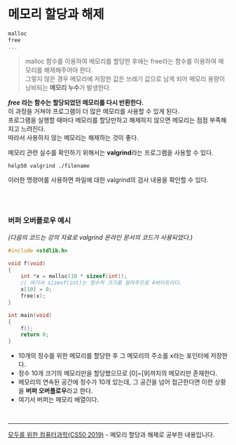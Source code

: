 # 메모리 할당과 해제

```c
malloc
free
...
```

> malloc 함수를 이용하여 메모리를 할당한 후에는 free라는 함수를 이용하여 메모리를 해제해주어야 한다.<br>그렇지 않은 경우 메모리에 저장한 값은 쓰레기 값으로 남게 되어 메모리 용량이 낭비되는 <b>메모리 누수</b>가 발생한다.

<b><i>free</i> 라는 함수는 할당되었던 메모리를 다시 반환한다.</b><br>
이 과정을 거쳐야 프로그램이 더 많은 메모리를 사용할 수 있게 된다.<br>
프로그램을 실행할 때마다 메모리를 할당만하고 해제하지 않으면 메모리는 점점 부족해지고 느려진다.<br>
따라서 사용하지 않는 메모리는 해제하는 것이 좋다.<br>

메모리 관련 실수를 확인하기 위해서는 <b>valgrind</b>라는 프로그램을 사용할 수 있다.

```
help50 valgrind ./filename
```

이러한 명령어를 사용하면 파일에 대한 valgrind의 검사 내용을 확인할 수 있다.

<br>

<br>

### 버퍼 오버플로우 예시

<i>(다음의 코드는 강의 자료로 valgrind 온라인 문서의 코드가 사용되었다.)</i>

```c
#include <stdlib.h>

void f(void)
{
    int *x = malloc(10 * sizeof(int));
    // 여기서 sizeof(int)는 정수의 크기를 알려주므로 4바이트이다.
    x[10] = 0;
    free(x);
}

int main(void)
{
    f();
    return 0;
}
```

- 10개의 정수를 위한 메모리를 할당한 후 그 메모리의 주소를 x라는 포인터에 저장한다.
- 정수 10개 크기의 메모리만을 할당했으므로 [0]~[9]까지의 메모리만 존재한다.
- 메모리의 연속된 공간에 정수가 10개 있는데, 그 공간을 넘어 접근한다면 이런 상황을 <b>버퍼 오버플로우</b>라고 한다.
- 여기서 버퍼는 메모리 배열이다.

<br>
<hr>
<a href="https://www.boostcourse.org/cs112">모두를 위한 컴퓨터과학(CS50 2019)</a> - 메모리 할당과 해제로 공부한 내용입니다.
